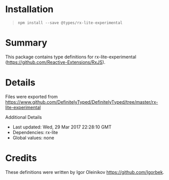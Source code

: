 # Installation
> `npm install --save @types/rx-lite-experimental`

# Summary
This package contains type definitions for rx-lite-experimental (https://github.com/Reactive-Extensions/RxJS).

# Details
Files were exported from https://www.github.com/DefinitelyTyped/DefinitelyTyped/tree/master/rx-lite-experimental

Additional Details
 * Last updated: Wed, 29 Mar 2017 22:28:10 GMT
 * Dependencies: rx-lite
 * Global values: none

# Credits
These definitions were written by Igor Oleinikov <https://github.com/Igorbek>.
